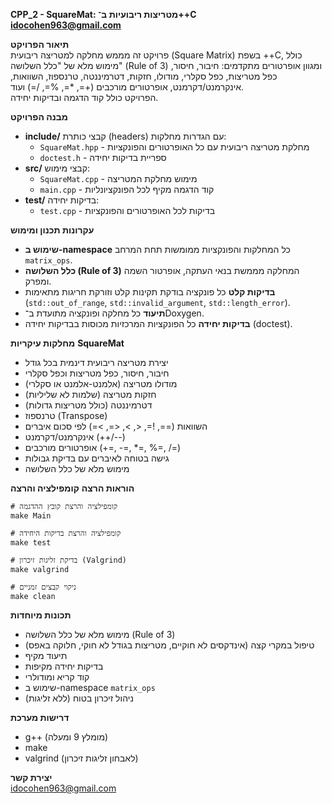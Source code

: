 **CPP_2 - SquareMat: מטריצות ריבועיות ב־++C**  
**idocohen963@gmail.com**

**תיאור הפרויקט**  
פרויקט זה מממש מחלקה למטריצה ריבועית (Square Matrix) בשפת ++C, כולל מימוש מלא של "כלל השלושה" (Rule of 3) ומגוון אופרטורים מתקדמים: חיבור, חיסור, כפל מטריצות, כפל סקלרי, מודולו, חזקות, דטרמיננטה, טרנספוז, השוואות, אינקרמנט/דקרמנט, אופרטורים מורכבים (+=, *=, %=, /=) ועוד.  
הפרויקט כולל קוד הדגמה ובדיקות יחידה.

**מבנה הפרויקט**
* **include/** קבצי כותרת (headers) עם הגדרות מחלקות:
  * `SquareMat.hpp` - מחלקת מטריצה ריבועית עם כל האופרטורים והפונקציות
  * `doctest.h` - ספריית בדיקות יחידה
* **src/** קבצי מימוש:
  * `SquareMat.cpp` - מימוש מחלקת המטריצה
  * `main.cpp` - קוד הדגמה מקיף לכל הפונקציונליות
* **test/** בדיקות יחידה:
  * `test.cpp` - בדיקות לכל האופרטורים והפונקציות

**עקרונות תכנון ומימוש**
* **שימוש ב-namespace** כל המחלקות והפונקציות ממומשות תחת המרחב `matrix_ops`.
* **כלל השלושה (Rule of 3)** המחלקה מממשת בנאי העתקה, אופרטור השמה ומפרק.
* **בדיקות קלט** כל פונקציה בודקת תקינות קלט וזורקת חריגות מתאימות (`std::out_of_range`, `std::invalid_argument`, `std::length_error`).
* **תיעוד** כל מחלקה ופונקציה מתועדת ב־Doxygen.
* **בדיקות יחידה** כל הפונקציות המרכזיות מכוסות בבדיקות יחידה (doctest).

**מחלקות עיקריות**
**SquareMat**
* יצירת מטריצה ריבועית דינמית בכל גודל
* חיבור, חיסור, כפל מטריצות וכפל סקלרי
* מודולו מטריצה (אלמנט-אלמנט או סקלרי)
* חזקות מטריצה (שלמות לא שליליות)
* דטרמיננטה (כולל מטריצות גדולות)
* טרנספוז (Transpose)
* השוואות (==, !=, <, >, <=, >=) לפי סכום איברים
* אינקרמנט/דקרמנט (++/--)
* אופרטורים מורכבים (+=, -=, *=, %=, /=)
* גישה בטוחה לאיברים עם בדיקת גבולות
* מימוש מלא של כלל השלושה

**הוראות הרצה**
**קומפילציה והרצה**

```
# קומפילציה והרצת קובץ ההדגמה
make Main

# קומפילציה והרצת בדיקות היחידה
make test

# בדיקת זליגות זיכרון (Valgrind)
make valgrind

# ניקוי קבצים זמניים
make clean
```

**תכונות מיוחדות**
* מימוש מלא של כלל השלושה (Rule of 3)
* טיפול במקרי קצה (אינדקסים לא חוקיים, מטריצות בגודל לא חוקי, חלוקה באפס)
* תיעוד מקיף
* בדיקות יחידה מקיפות
* קוד קריא ומודולרי
* שימוש ב-namespace `matrix_ops`
* ניהול זיכרון בטוח (ללא זליגות)

**דרישות מערכת**
* g++ (מומלץ 9 ומעלה)
* make
* valgrind (לאבחון זליגות זיכרון)

**יצירת קשר**  
idocohen963@gmail.com
